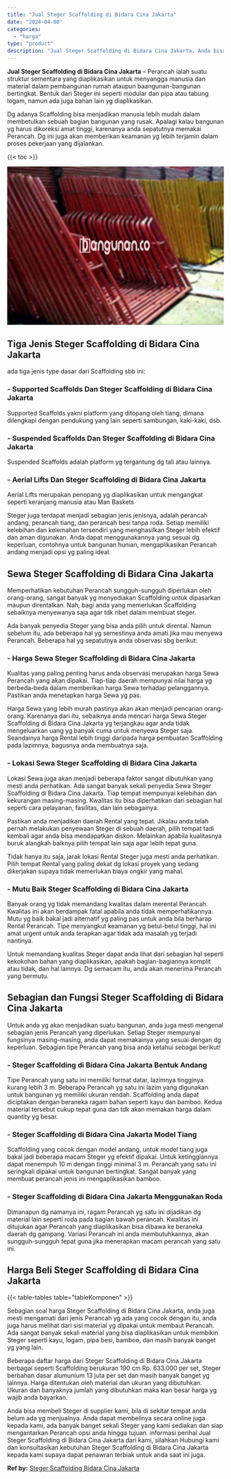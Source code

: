 ```yaml
---
title: "Jual Steger Scaffolding di Bidara Cina Jakarta"
date: "2024-04-08"
categories: 
  - "harga"
type: "product"
description: "Jual Steger Scaffolding di Bidara Cina Jakarta. Anda bisa membeli Steger di supplier kami, bila di sekitar tempat anda belum ada yg menjualnya. Anda dapat me..."
---
```


**Jual Steger Scaffolding di Bidara Cina Jakarta** – Perancah ialah suatu struktur sementara yang diaplikasikan untuk menyangga manusia dan material dalam pembangunan rumah ataupun baangunan-bangunan bertingkat. Bentuk dari Steger ini seperti modular dan pipa atau tabung logam, namun ada juga bahan lain yg diaplikasikan.

Dg adanya Scaffolding bisa menjadikan manusia lebih mudah dalam membetulkan sebuah bagian bangunan yang rusak. Apalagi kalau bangunan yg harus dikoreksi amat tinggi, karenanya anda sepatutnya memakai Perancah. Dg ini juga akan memberikan keamanan yg lebih terjamin dalam proses pekerjaan yang dijalankan.

{{< toc >}}

![Jual Steger Scaffolding di Bidara Cina Jakarta](/images/sewa-scaffolding-steger-30.png)

## Tiga Jenis Steger Scaffolding di Bidara Cina Jakarta

ada tiga jenis type dasar dari Scaffolding sbb ini:

### \- Supported Scaffolds Dan Steger Scaffolding di Bidara Cina Jakarta

Supported Scaffolds yakni platform yang ditopang oleh tiang, dimana dilengkapi dengan pendukung yang lain seperti sambungan, kaki-kaki, dsb.

### \- Suspended Scaffolds Dan Steger Scaffolding di Bidara Cina Jakarta

Suspended Scaffolds adalah platform yg tergantung dg tali atau lainnya.

### \- Aerial Lifts Dan Steger Scaffolding di Bidara Cina Jakarta

Aerial Lifts merupakan penopang yg diaplikasikan untuk mengangkat seperti keranjang manusia atau Man Baskets

Steger juga terdapat menjadi sebagian jenis jenisnya, adalah perancah andang, perancah tiang, dan perancah besi tanpa roda. Setiap memiliki kelebihan dan kelemahan tersendiri yang menghasilkan Steger lebih efektif dan aman digunakan. Anda dapat menggunakannya yang sesuai dg keperluan, contohnya untuk bangunan hunian, mengaplikasikan Perancah andang menjadi opsi yg paling ideal.

## Sewa Steger Scaffolding di Bidara Cina Jakarta

Memperhatikan kebutuhan Perancah sungguh-sungguh diperlukan oleh orang-orang, sangat banyak yg menyediakan Scaffolding untuk dipasarkan maupun direntalkan. Nah, bagi anda yang memerlukan Scaffolding sebaiknya menyewanya saja agar tdk ribet dalam membuat steger.

Ada banyak penyedia Steger yang bisa anda pilih untuk dirental. Namun sebelum itu, ada beberapa hal yg semestinya anda amati jika mau menyewa Perancah. Beberapa hal yg sepatutnya anda observasi sbg berikut:

### \- Harga Sewa Steger Scaffolding di Bidara Cina Jakarta

Kualitas yang paling penting harus anda observasi merupakan harga Sewa Perancah yang akan dipakai. Tiap-tiap daerah mempunyai nilai harga yg berbeda-beda dalam memberikan harga Sewa terhadap pelanggannya. Pastikan anda menetapkan harga Sewa yg pas.

Harga Sewa yang lebih murah pastinya akan akan menjadi pencarian orang-orang. Karenanya dari itu, sebaiknya anda mencari harga Sewa Steger Scaffolding di Bidara Cina Jakarta yg terjangkau agar anda tidak mengeluarkan uang yg banyak cuma untuk menyewa Steger saja. Seandainya harga Rental lebih tinggi daripada harga pembuatan Scaffolding pada lazimnya, bagusnya anda membuatnya saja.

### \- Lokasi Sewa Steger Scaffolding di Bidara Cina Jakarta

Lokasi Sewa juga akan menjadi beberapa faktor sangat dibutuhkan yang mesti anda perhatikan. Ada sangat banyak sekali penyedia Sewa Steger Scaffolding di Bidara Cina Jakarta. Tiap tempat mempunyai kelebihan dan kekurangan masing-masing. Kwalitas itu bisa diperhatikan dari sebagian hal seperti cara pelayanan, fasilitas, dan lain sebagainya.

Pastikan anda menjadikan daerah Rental yang tepat. Jikalau anda telah pernah melakukan penyewaan Steger di sebuah daerah, pilih tempat tadi kembali agar anda bisa mendapatkan diskon. Melainkan apabila kualitasnya buruk alangkah baiknya pilih tempat lain saja agar lebih tepat guna.

Tidak hanya itu saja, jarak lokasi Rental Steger juga mesti anda perhatikan. Pilih tempat Rental yang paling dekat dg lokasi proyek yang sedang dikerjakan supaya tidak memerlukan biaya ongkir yang mahal.

### \- Mutu Baik Steger Scaffolding di Bidara Cina Jakarta

Banyak orang yg tidak memandang kwalitas dalam merental Perancah. Kwalitas ini akan berdampak fatal apabila anda tidak memperhatikannya. Mutu yg baik bakal jadi alternatif yg paling pas untuk anda bila berharap Rental Perancah. Tipe menyangkut keamanan yg betul-betul tinggi, hal ini amat urgent untuk anda terapkan agar tidak ada masalah yg terjadi nantinya.

Untuk memandang kualitas Steger dapat anda lihat dari sebagian hal seperti kekokohan bahan yang diaplikasikan, apakah bagian-bagiannya komplit atau tidak, dan hal lainnya. Dg semacam itu, anda akan menerima Perancah yang bermutu.

## Sebagian dan Fungsi Steger Scaffolding di Bidara Cina Jakarta

Untuk anda yg akan menjadikan suatu bangunan, anda juga mesti mengenal sebagian jenis Perancah yang diperlukan. Setiap Steger mempunyai fungsinya masing-masing, anda dapat memakainya yang sesuai dengan dg keperluan. Sebagian tipe Perancah yang bisa anda ketahui sebagai berikut!

### \- Steger Scaffolding di Bidara Cina Jakarta Bentuk Andang

Tipe Perancah yang satu ini memiliki format datar, lazimnya tingginya kurang lebih 3 m. Beberapa Perancah yg satu ini lazim yang digunakan untuk bangunan yg memiliki ukuran rendah. Scaffolding anda dapat diciptakan dengan beraneka ragam bahan seperti kayu dan bamboo. Kedua material tersebut cukup tepat guna dan tdk akan memakan harga dalam quantity yg besar.

### \- Steger Scaffolding di Bidara Cina Jakarta Model Tiang

Scaffolding yang cocok dengan model andang, untuk model tiang juga bakal jadi beberapa macam Steger yg efektif dipakai. Untuk ketinggiannya dapat menempuh 10 m dengan tinggi minimal 3 m. Perancah yang satu ini seringkali dipakai untuk bangunan bertingkat. Sangat banyak yang membuat perancah jenis ini mengaplikasikan bamboo.

### \- Steger Scaffolding di Bidara Cina Jakarta Menggunakan Roda

Dimanapun dg namanya ini, ragam Perancah yg satu ini dijadikan dg material lain seperti roda pada bagian bawah perancah. Kwalitas ini ditujukan agar Perancah yang diaplikasikan bisa dibawa ke beraneka daerah dg gampang. Variasi Perancah ini anda membutuhkannya, akan sungguh-sungguh tepat guna jika menerapkan macam perancah yang satu ini.

## Harga Beli Steger Scaffolding di Bidara Cina Jakarta

{{< table-tables table="tableKomponen" >}}

Sebagian soal harga Steger Scaffolding di Bidara Cina Jakarta, anda juga mesti mengamati dari jenis Perancah yg ada yang cocok dengan itu, anda juga harus melihat dari sisi material yg dipakai untuk membaut Perancah. Ada sangat banyak sekali material yang bisa diaplikasikan untuk membikin Steger seperti kayu, logam, pipa besi, bamboo, dan masih banyak banget yg yang lain.

Beberapa daftar harga dari Steger Scaffolding di Bidara Cina Jakarta berbagai seperti Scaffolding berukuran 190 cm Rp. 633.000 per set, Steger berbahan dasar alumunium 13 juta per set dan masih banyak banget yg lainnya. Harga ditentukan oleh material dan ukuran yang dibutuhkan. Ukuran dan banyaknya jumlah yang dibutuhkan maka kian besar harga yg wajib anda bayarkan.

Anda bisa membeli Steger di supplier kami, bila di sekitar tempat anda belum ada yg menjualnya. Anda dapat membelinya secara online juga kepada kami, ada banyak banget sekali Steger yang kami sediakan dan siap mengantarkan Perancah opsi anda hingga tujuan. informasi perihal Jual Steger Scaffolding di Bidara Cina Jakarta dari kami, silahkan Hubungi kami dan konsultasikan kebutuhan Steger Scaffolding di Bidara Cina Jakarta kepada kami supaya dapat penawran terbiak untuk anda saat ini juga.

**Ref by:** [Steger Scaffolding Bidara Cina Jakarta](https://id.wikipedia.org/wiki/Steger)
